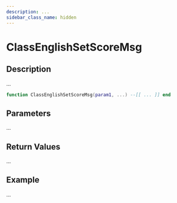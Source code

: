 ```yaml
---
description: ...
sidebar_class_name: hidden
---
```


# ClassEnglishSetScoreMsg

## Description

...

```lua
function ClassEnglishSetScoreMsg(param1, ...) --[[ ... ]] end
```

## Parameters

...

## Return Values

...

## Example

...

